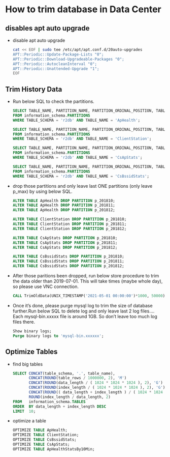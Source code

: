 # How to trim database in Data Center

## disables apt auto upgrade

* disable apt auto upgrade
  
  ```bash
  cat << EOF | sudo tee /etc/apt/apt.conf.d/20auto-upgrades
  APT::Periodic::Update-Package-Lists "0";
  APT::Periodic::Download-Upgradeable-Packages "0";
  APT::Periodic::AutocleanInterval "0";
  APT::Periodic::Unattended-Upgrade "1";
  EOF
  ```

## Trim History Data

* Run below SQL to check the partitions.
  
  ```sql
  SELECT TABLE_NAME, PARTITION_NAME, PARTITION_ORDINAL_POSITION, TABLE_ROWS
  FROM information_schema.PARTITIONS 
  WHERE TABLE_SCHEMA = 'r2db' AND TABLE_NAME = 'ApHealth';
  
  SELECT TABLE_NAME, PARTITION_NAME, PARTITION_ORDINAL_POSITION, TABLE_ROWS
  FROM information_schema.PARTITIONS 
  WHERE TABLE_SCHEMA = 'r2db' AND TABLE_NAME = 'ClientStation';
  
  SELECT TABLE_NAME, PARTITION_NAME, PARTITION_ORDINAL_POSITION, TABLE_ROWS
  FROM information_schema.PARTITIONS 
  WHERE TABLE_SCHEMA = 'r2db' AND TABLE_NAME = 'CsApStats';
  
  SELECT TABLE_NAME, PARTITION_NAME, PARTITION_ORDINAL_POSITION, TABLE_ROWS
  FROM information_schema.PARTITIONS 
  WHERE TABLE_SCHEMA = 'r2db' AND TABLE_NAME = 'CsBssidStats';
  ```

* drop those partitions and only leave last ONE partitions (only leave p_max) by using below SQL.
  
  ```sql
  ALTER TABLE ApHealth DROP PARTITION p_201810;
  ALTER TABLE ApHealth DROP PARTITION p_201811;
  ALTER TABLE ApHealth DROP PARTITION p_201812;
  ```
  
  ```sql
  ALTER TABLE ClientStation DROP PARTITION p_201810;
  ALTER TABLE ClientStation DROP PARTITION p_201811;
  ALTER TABLE ClientStation DROP PARTITION p_201812;
  ```
  
  ```sql
  ALTER TABLE CsApStats DROP PARTITION p_201810;
  ALTER TABLE CsApStats DROP PARTITION p_201811;
  ALTER TABLE CsApStats DROP PARTITION p_201812;
  ```
  
  ```sql
  ALTER TABLE CsBssidStats DROP PARTITION p_201810;
  ALTER TABLE CsBssidStats DROP PARTITION p_201811;
  ALTER TABLE CsBssidStats DROP PARTITION p_201812;
  ```

* After those paritions been dropped, run below store procedure to trim the data older than 2019-07-01. This will take times (maybe whole day), so please use VNC connection. 
  
  ```sql
  CALL TrimOldData(UNIX_TIMESTAMP('2021-05-01 00:00:00')*1000, 50000);
  ```

* Once it’s done, please purge mysql log to trim the size of database further.Run below SQL to delete log and only leave last 2 log files…. Each mysql-bin.xxxxx file is around 1GB. So don’t leave too much log files there.
  
  ```sql
  Show binary logs;
  Purge binary logs to 'mysql-bin.xxxxxx';
  ```

## Optimize Tables

* find big tables
  
  ```sql
  SELECT CONCAT(table_schema, '.', table_name),
         CONCAT(ROUND(table_rows / 1000000, 2), 'M')                                    rows,
         CONCAT(ROUND(data_length / ( 1024 * 1024 * 1024 ), 2), 'G')                    DATA,
         CONCAT(ROUND(index_length / ( 1024 * 1024 * 1024 ), 2), 'G')                   idx,
         CONCAT(ROUND(( data_length + index_length ) / ( 1024 * 1024 * 1024 ), 2), 'G') total_size,
         ROUND(index_length / data_length, 2)                                           idxfrac
  FROM   information_schema.TABLES
  ORDER  BY data_length + index_length DESC
  LIMIT  10;
  ```

* optimize a table
  
  ```sql
  OPTIMIZE TABLE ApHealth;
  OPTIMIZE TABLE ClientStation;
  OPTIMIZE TABLE CsBssidStats;
  OPTIMIZE TABLE CsApStats;
  OPTIMIZE TABLE ApHealthStatsBy10Min;
  ```
